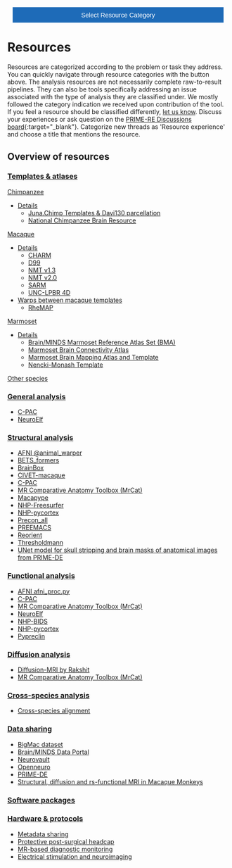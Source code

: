 <!-- This piece of code configures a dropdown button for resource categories. It should be present on every page where you want the button -->
<head><meta name="viewport" content="width=device-width, initial-scale=1"><style>
.dropbtn {background-color: #1e6bb8; color: white; padding: 16px; font-size: 1rem; border: none; cursor: pointer; width: 30rem}
.dropbtn:hover, .dropbtn:focus {background-color: #2980B9;}
.dropdown {position: relative; display: inline-block;}
.dropdown-content {display: none; position: absolute; background-color: #f1f1f1; min-width: 100%; overflow: auto; box-shadow: 0px 8px 16px 0px rgba(0,0,0,0.2); z-index: 1; text-align: center; font-size: 1rem;}
.dropdown-content a { color: black; padding: 12px 16px; text-decoration: none; display: block;}
.dropdown a:hover {background-color: #ddd;}
.show {display: block;}
.dropbtn + .dropbtn { margin-left: auto; }
@media screen and (min-width: 64em) { .dropbtn { max-width: 64rem; width: 40rem; padding: 0.75rem 1rem; } }
@media screen and (min-width: 42em) and (max-width: 64em) { .dropbtn { width: 30rem; padding: 0.6rem 0.9rem; font-size: 0.9rem; } }
@media screen and (max-width: 42em) { .dropbtn { display: block; width: 20rem; padding: 0.75rem; font-size: 0.9rem; }
.dropbtn + .dropbtn { margin-top: 1rem; margin-left: 0; } }
</style></head>
<!------------------------------------------------------------------------>

<!-- This is the actual button -->
<center><div class="dropdown">
  <button onclick="myFunction()" class="dropbtn">Select Resource Category</button>
  <div id="myDropdown" class="dropdown-content">
    <a href="templates_and_atlases">Templates & atlases</a>
    <a href="pipelines_general">General analysis</a>
    <a href="pipelines_structural">Structural analysis</a>
    <a href="pipelines_fmri">Functional analysis</a>
    <a href="pipelines_diffusion">Diffusion analysis</a>
    <a href="pipelines_cross-species">Cross-species analysis</a>
    <a href="data_sharing">Data sharing</a>
    <a href="software_packages">Software packages</a>
    <a href="hardware">Hardware & protocols</a>
  </div>
</div></center>

<!-- This script handles the button dynamics -->
<script>
function myFunction() {document.getElementById("myDropdown").classList.toggle("show");}
window.onclick = function(event) {
  if (!event.target.matches('.dropbtn')) { var dropdowns = document.getElementsByClassName("dropdown-content"); var i;
    for (i = 0; i < dropdowns.length; i++) {var openDropdown = dropdowns[i]; if (openDropdown.classList.contains('show')) {openDropdown.classList.remove('show'); } } }
} 
</script>



<!-- Start normal content here -->
# Resources      

Resources are categorized according to the problem or task they address. You can quickly navigate through resource categories with the button above. The analysis resources are not necessarily complete raw-to-result pipelines. They can also be tools specifically addressing an issue associated with the type of analysis they are classified under. We mostly followed the category indication we received upon contribution of the tool. If you feel a resource should be classified differently, [let us know](https://github.com/PRIME-RE/prime-re.github.io/issues/new?assignees=&labels=Contact&template=contact.md&title=[Contact]:%C2%A0%3Ctopic%3E). Discuss your experiences or ask question on the [PRIME-RE Discussions board](https://github.com/PRIME-RE/prime-re.github.io/discussions){:target="_blank"}. Categorize new threads as 'Resource experience' and choose a title that mentions the resource.     

## Overview of resources          
### **[Templates & atlases](templates_and_atlases.md)**
[Chimpanzee](templates_and_atlases_chimpanzee.md)     
- [Details](templates_and_atlases_chimpanzee.md)    
    - [Juna.Chimp Templates & Davi130 parcellation](templates_and_atlases_chimpanzee.md#junachimp-templates--davi130-parcellation)        
    - [National Chimpanzee Brain Resource](templates_and_atlases_chimpanzee.md#national-chimpanzee-brain-resource)            

[Macaque](templates_and_atlases.md#macaque_atlases)
- [Details](templates_and_atlases_macaque.md)      
  - [CHARM](templates_and_atlases_macaque.md#CHARM)         
  - [D99](templates_and_atlases_macaque.md#D99)     
  - [NMT v1.3](templates_and_atlases_macaque.md#NMTv1.3)       
  - [NMT v2.0](templates_and_atlases_macaque.md#NMTv2.0)       
  - [SARM](templates_and_atlases_macaque.md#SARM)      
  - [UNC-LPBR 4D](templates_and_atlases_macaque.md#unc-lpbr-4d-cynomolgus-macaque-atlases-from-birth-to-48-months)       
- [Warps between macaque templates](templates_and_atlases.md#macaque_warps)     
  - [RheMAP](templates_and_atlases/rhemap.md)    
  
[Marmoset](templates_and_atlases.md#marmoset_atlases)       
- [Details](templates_and_atlases_marmoset.md)    
  - [Brain/MINDS Marmoset Reference Atlas Set (BMA)](templates_and_atlases_marmoset.md#brain-minds-marmoset-reference-atlas-set-bma)
  - [Marmoset Brain Connectivity Atlas](templates_and_atlases_marmoset.md#marmoset-brain-connectivity-atlas)        
  - [Marmoset Brain Mapping Atlas and Template](templates_and_atlases_marmoset.md#marmoset-brain-mapping-atlas-and-template)        
  - [Nencki-Monash Template](templates_and_atlases_marmoset.md#nencki-monash-template)

[Other species](templates_and_atlases.md#other_atlases)    


### **[General analysis](pipelines_general.md)**  
- [C-PAC](pipelines_general.md#c-pac-the-configurable-pipeline-for-the-analysis-of-connectomes) 
- [NeuroElf](pipelines_general.md#neuroelf)   

### **[Structural analysis](pipelines_structural.md)**            
- [AFNI @animal_warper](pipelines_structural.md#afni-animal_warper)   
- [BETS_formers](pipelines_structural.md#bets_formers-brain-extraction-and-tissue-segmentation-for-macaque-using-transformer-models)       
- [BrainBox](pipelines_structural.md#brainbox)    
- [CIVET-macaque](pipelines_structural.md#civet-macaque)     
- [C-PAC](pipelines_structural.md#c-pac-the-configurable-pipeline-for-the-analysis-of-connectomes) 
- [MR Comparative Anatomy Toolbox (MrCat)](pipelines_structural.md#mr-comparative-anatomy-toolbox-mrcat)
- [Macapype](pipelines_structural.md#macapype)    
- [NHP-Freesurfer](pipelines_structural.md#nhp-freesurfer)     
- [NHP-pycortex](pipelines_structural.md#nhp-pycortex)  
- [Precon_all](pipelines_structural.md#precon_all)
- [PREEMACS](pipelines_structural.md#preemacs)
- [Reorient](pipelines_structural.md#reorient)
- [Thresholdmann](pipelines_structural.md#thresholdmann)     
- [UNet model for skull stripping and brain masks of anatomical images from PRIME-DE](pipelines_structural.md#unet-model-for-skull-stripping-and-brain-masks-of-anatomical-images-from-prime-de)     

### **[Functional analysis](pipelines_fmri.md)**
- [AFNI afni_proc.py](pipelines_fmri.md#afni-afni_procpy)          
- [C-PAC](pipelines_fmri.md#c-pac-the-configurable-pipeline-for-the-analysis-of-connectomes) 
- [MR Comparative Anatomy Toolbox (MrCat)](pipelines_fmri.md#mr-comparative-anatomy-toolbox-mrcat)
- [NeuroElf](pipelines_general.md#neuroelf)     
- [NHP-BIDS](pipelines_fmri.md#nhp-bids)
- [NHP-pycortex](pipelines_fmri.md#nhp-pycortex)
- [Pypreclin](pipelines_fmri.md#pypreclin)     

### **[Diffusion analysis](pipelines_diffusion.md)**
- [Diffusion-MRI by Rakshit](pipelines_diffusion.md#diffusion-mri-by-rakshit) 
- [MR Comparative Anatomy Toolbox (MrCat)](pipelines_diffusion.md#mr-comparative-anatomy-toolbox-mrcat)

### **[Cross-species analysis](pipelines_cross-species.md)**
- [Cross-species alignment](pipelines_cross-species.md#cross-species-alignment)          

### **[Data sharing](data_sharing.md)**       
- [BigMac dataset](data_sharing.md#the-bigmac-dataset)
- [Brain/MINDS Data Portal](data_sharing.md#brainminds-data-portal)     
- [Neurovault](data_sharing.md#neurovault) 
- [Openneuro](data_sharing.md#openneuro)     
- [PRIME-DE](data_sharing.md#prime-de)       
- [Structural, diffusion and rs-functional MRI in Macaque Monkeys](data_sharing.md#structural-diffusion-and-rs-functional-mri-in-macaque-monkeys)
  


### **[Software packages](software_packages.md)**


### **[Hardware & protocols](hardware.md)**
- [Metadata sharing](hardware_and_protocols/metadata_sharing.md)  
- [Protective post-surgical headcap](hardware_and_protocols/protective_headcap.md)  
- [MR-based diagnostic monitoring](hardware_and_protocols/prime-mrm.md)     
- [Electrical stimulation and neuroimaging](hardware_and_protocols/estim.md)    

